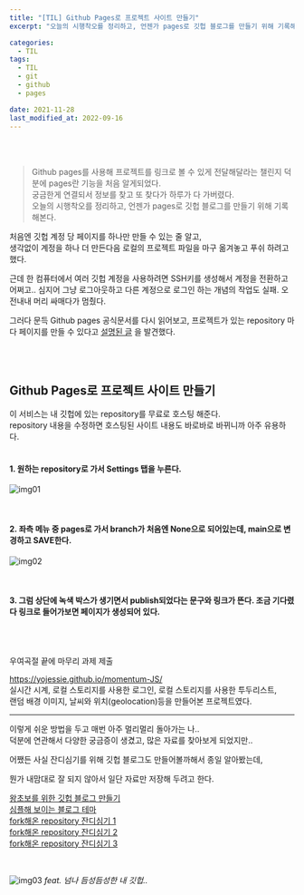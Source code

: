 ```yaml
---
title: "[TIL] Github Pages로 프로젝트 사이트 만들기"
excerpt: "오늘의 시행착오를 정리하고, 언젠가 pages로 깃헙 블로그를 만들기 위해 기록해본다."

categories:
  - TIL
tags:
  - TIL
  - git
  - github
  - pages

date: 2021-11-28
last_modified_at: 2022-09-16
---
```


<br>
<br>

> Github pages를 사용해 프로젝트를 링크로 볼 수 있게 전달해달라는 챌린지 덕분에 pages란 기능을 처음 알게되었다. <br>
> 궁금한게 연결되서 정보를 찾고 또 찾다가 하루가 다 가버렸다.<br>
> 오늘의 시행착오를 정리하고, 언젠가 pages로 깃헙 블로그를 만들기 위해 기록해본다.<br>

처음엔 깃헙 계정 당 페이지를 하나만 만들 수 있는 줄 알고,<br>
생각없이 계정을 하나 더 만든다음 로컬의 프로젝트 파일을 마구 옮겨놓고 푸쉬 하려고 했다.<br>

근데 한 컴퓨터에서 여러 깃헙 계정을 사용하려면 SSH키를 생성해서 계정을 전환하고 어쩌고.. 심지어 그냥 로그아웃하고 다른 계정으로 로그인 하는 개념의 작업도 실패. 오전내내 머리 싸매다가 멈췄다.<br>

그러다 문득 Github pages 공식문서를 다시 읽어보고, 프로젝트가 있는 repository 마다 페이지를 만들 수 있다고 [설명된 글] 을 발견했다.<br>

<br>
<br>

## Github Pages로 프로젝트 사이트 만들기

이 서비스는 내 깃헙에 있는 repository를 무료로 호스팅 해준다. <br>
repository 내용을 수정하면 호스팅된 사이트 내용도 바로바로 바뀌니까 아주 유용하다.
<br>
<br>

#### 1. 원하는 repository로 가서 Settings 탭을 누른다.

![img01](https://user-images.githubusercontent.com/81657811/190531034-1b93be25-ea86-4aa6-bb11-e31f0c05d62e.png)

<br>

#### 2. 좌측 메뉴 중 pages로 가서 branch가 처음엔 None으로 되어있는데, main으로 변경하고 SAVE한다.

![img02](https://user-images.githubusercontent.com/81657811/190531100-c329dc25-5fec-460d-b57c-dc6bbe00095a.png)

<br>

#### 3. 그럼 상단에 녹색 박스가 생기면서 publish되었다는 문구와 링크가 뜬다. 조금 기다렸다 링크로 들어가보면 페이지가 생성되어 있다.

<br>
<br>

우여곡절 끝에 마무리 과제 제출

https://yojessie.github.io/momentum-JS/ <br>
실시간 시계, 로컬 스토리지를 사용한 로그인, 로컬 스토리지를 사용한 투두리스트, <br>
랜덤 배경 이미지, 날씨와 위치(geolocation)등을 만들어본 프로젝트였다.

<hr/>

이렇게 쉬운 방법을 두고 매번 아주 멀리멀리 돌아가는 나.. <br>
덕분에 연관해서 다양한 궁금증이 생겼고, 많은 자료를 찾아보게 되었지만..<br>

어쨌든 사실 잔디심기를 위해 깃헙 블로그도 만들어볼까해서 종일 알아봤는데,<br>

뭔가 내맘대로 잘 되지 않아서 일단 자료만 저장해 두려고 한다.

[왕초보를 위한 깃헙 블로그 만들기] <br>
[심플해 보이는 블로그 테마]<br>
[fork해온 repository 잔디심기 1] <br>
[fork해온 repository 잔디심기 2] <br>
[fork해온 repository 잔디심기 3]

<br>

![img03](https://user-images.githubusercontent.com/81657811/190531300-ae8fe5d0-fac3-402b-8c1f-3ec8ea145cff.png)
_feat. 넘나 듬성듬성한 내 깃헙.._

[설명된 글]: https://pages.github.com/
[왕초보를 위한 깃헙 블로그 만들기]: https://zeddios.tistory.com/1222
[심플해 보이는 블로그 테마]: https://github.com/mkchoi212/paper-jekyll-theme
[fork해온 repository 잔디심기 1]: https://soranhan.tistory.com/11
[fork해온 repository 잔디심기 2]: https://joyful-development.tistory.com/m/12
[fork해온 repository 잔디심기 3]: https://velog.io/@whoyoung90/fork-%ED%95%B4%EC%98%A8-repository-%EC%9E%94%EB%94%94-%EC%8B%AC%EB%8A%94-%EB%B0%A9%EB%B2%95
